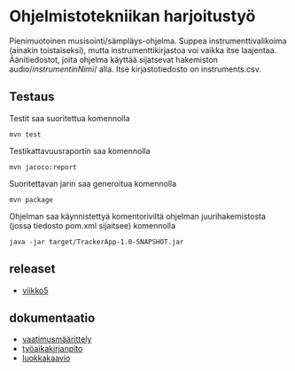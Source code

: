 # Ohjelmistotekniikan harjoitustyö

Pienimuotoinen musisointi/sämpläys-ohjelma. Suppea instrumenttivalikoima (ainakin toistaiseksi), mutta
instrumenttikirjastoa voi vaikka itse laajentaa. Äänitiedostot, joita ohjelma käyttää sijatsevat hakemiston audio/_instrumentinNimi_/ alla.
Itse kirjastotiedosto on instruments.csv.

## Testaus

Testit saa suoritettua komennolla

```
mvn test
```

Testikattavuusraportin saa komennolla

```
mvn jacoco:report
```

Suoritettavan jarin saa generoitua komennolla

```
mvn package
```
Ohjelman saa käynnistettyä komentoriviltä ohjelman juurihakemistosta (jossa tiedosto pom.xml sijaitsee) komennolla

```
java -jar target/TrackerApp-1.0-SNAPSHOT.jar
```

## releaset

 - [viikko5](https://github.com/PetroLeh/ot-harjoitustyo/releases)

## dokumentaatio
 - [vaatimusmäärittely](https://github.com/PetroLeh/ot-harjoitustyo/blob/master/dokumentaatio/vaatimusmaarittely.md)
 - [työaikakirjanpito](https://github.com/PetroLeh/ot-harjoitustyo/blob/master/dokumentaatio/tuntikirjanpito.md)
 - [luokkakaavio](https://github.com/PetroLeh/ot-harjoitustyo/blob/master/dokumentaatio/trackerLuokkakaavio.jpg)
